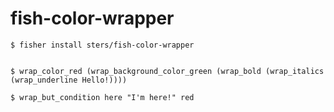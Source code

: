 # fish-color-wrapper

```shell
$ fisher install sters/fish-color-wrapper


$ wrap_color_red (wrap_background_color_green (wrap_bold (wrap_italics (wrap_underline Hello!))))

$ wrap_but_condition here "I'm here!" red
```

